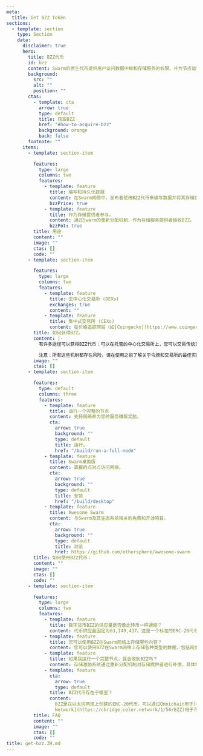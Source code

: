 ```yaml
---
meta:
  title: Get BZZ Token
sections:
  - template: section
    type: Section
    data:
      disclaimer: true
      hero:
        title: BZZ代币
        id: bzz
        content: Swarm的原生代币提供用户访问数据中继和存储服务的权限，并为节点运营者提供相应的报酬。
        background:
          src: ""
          alt: ""
          position: ""
        ctas:
          - template: cta
            arrow: true
            type: default
            title: 获取BZZ
            href: "#how-to-acquire-bzz"
            background: orange
            back: false
        footnote: ""
      items:
        - template: section-item

          features:
            type: large
            columns: two
            features:
              - template: feature
                title: 编写和持久化数据
                content: 在Swarm网络中，发布者使用BZZ代币来编写数据并将其存储在Swarm网络中以便长期保存。
                bzzPrice: true
              - template: feature
                title: 作为存储提供者参与。
                content: 通过Swarm的重新分配机制，作为存储服务提供者接收BZZ。
                bzzPot: true
          title: 用途
          content: ""
          image: ""
          ctas: []
          code: ""
        - template: section-item

          features:
            type: large
            columns: two
            features:
              - template: feature
                title: 去中心化交易所 (DEXs)
                exchanges: true
                content: ""
              - template: feature
                title: 集中式交易所 (CEXs)
                content: 在价格追踪网站（如[Coingecko](https://www.coingecko.com/en/coins/swarm#markets)或[Coinmarketcap](https://coinmarketcap.com/currencies/ethereum-swarm/markets/)）的“市场”选项卡下可以找到最新的集中式交易所列表。
          title: 如何获得BZZ。
          content: |-
            有许多途径可以获得BZZ代币：可以在托管的中心化交易所上，您可以交易传统货币和加密货币，或者通过去中心化交易所和协议，在不同的加密货币之间进行交易。

            注意：所有这些机制都存在风险，请在使用之前了解关于令牌和交易所的最佳实践，以确保安全并获得良好的体验。
          image: ""
          ctas: []
        - template: section-item

          features:
            type: default
            columns: three
            features:
              - template: feature
                title: 运行一个完整的节点
                content: 支持网络并为您的服务赚取奖励。
                cta:
                  arrow: true
                  background: ""
                  type: default
                  title: 运行。
                  href: "/build/run-a-full-node"
              - template: feature
                title: Swarm桌面版
                content: 直接的点对点访问网络。
                cta:
                  arrow: true
                  background: ""
                  type: default
                  title: 安装
                  href: "/build/desktop"
              - template: feature
                title: Awesome Swarm
                content: 与Swarm及其生态系统相关的免费和开源项目。
                cta:
                  arrow: true
                  background: ""
                  type: default
                  title: 浏览
                  href: https://github.com/ethersphere/awesome-swarm
          title: 如何使用BZZ代币：
          content: ""
          image: ""
          ctas: []
          code: ""
        - template: section-item

          features:
            type: large
            columns: two
            features:
              - template: feature
                title: 数字货币BZZ的供应量是否像比特币一样通缩？
                content: 代币供应量固定为63,149,437。这是一个标准的ERC-20代币，其合约可以在这里找到。
              - template: feature
                title: 您可以使用BZZ在Swarm网络上存储哪些内容？
                content: 您可以使用BZZ在Swarm网络上存储各种类型的数据，包括网页、NFTs、存档、数据存储、音乐流媒体服务等等。 https://etherscan.io/token/0x19062190b1925b5b6689d7073fdfc8c2976ef8cb
              - template: feature
                title: 如果我运行一个完整节点，我会收到BZZ吗？
                content: 存储激励系统通过重新分配机制对存储提供者进行补偿，具体取决于他们抵押的BZZ代币数量以及是否被选中进行重新分配。[(link)](https://medium.com/ethereum-swarm/the-mechanics-of-swarm-networks-storage-incentives-3bf68bf64ceb)
              - template: feature
                cta:
                  arrow: true
                  type: default
                title: BZZ代币存在于哪里？
                content:
                  BZZ是在以太坊网络上创建的ERC-20代币，可以通过Omnichain用于[Gnosis Chain](https://omnibridge.gnosischain.com/bridge)或通过[Celer
                  Network](https://cbridge.celer.network/1/56/BZZ)用于币安智能链进行桥接。
          title: FAQ
          content: ""
          image: ""
          ctas: []
          code: ""
title: get-bzz.ZH.md
---
```

